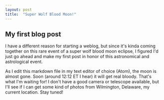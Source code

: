 ```yaml
---
layout: post
title:  "Super Wolf Blood Moon!"
---
```


## My first blog post

I have a different reason for starting a weblog, but since it's kinda coming together on this rare event of a super wolf blood moon eclipse, I figured I'd just go ahead and make my first post in honor of this astronomical and astrological event.

As I edit this markdown file in my text editor of choice (Atom), the moon is almost gone. Soon (around 12:12 ET I hear) it will get real bloody. That's what I'm waiting for! I don't have a good camera or telescope available, but I'll see if I can get some kind of photos from Wilmington, Delaware, my current location. Stay tuned!

